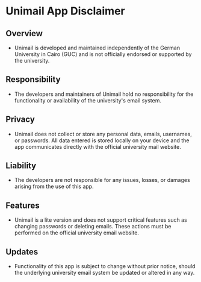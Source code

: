 # Unimail App Disclaimer

## Overview
- Unimail is developed and maintained independently of the German University in Cairo (GUC) and is not officially endorsed or supported by the university.

## Responsibility
- The developers and maintainers of Unimail hold no responsibility for the functionality or availability of the university's email system.

## Privacy
- Unimail does not collect or store any personal data, emails, usernames, or passwords. All data entered is stored locally on your device and the app communicates directly with the official university mail website.

## Liability
- The developers are not responsible for any issues, losses, or damages arising from the use of this app.

## Features
- Unimail is a lite version and does not support critical features such as changing passwords or deleting emails. These actions must be performed on the official university email website.

## Updates
- Functionality of this app is subject to change without prior notice, should the underlying university email system be updated or altered in any way.
